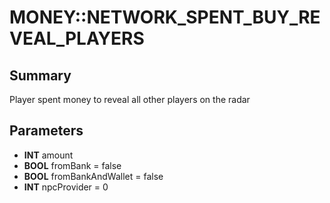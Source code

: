 # MONEY::NETWORK_SPENT_BUY_REVEAL_PLAYERS

## Summary
Player spent money to reveal all other players on the radar

## Parameters
* **INT** amount
* **BOOL** fromBank = false
* **BOOL** fromBankAndWallet = false
* **INT** npcProvider = 0